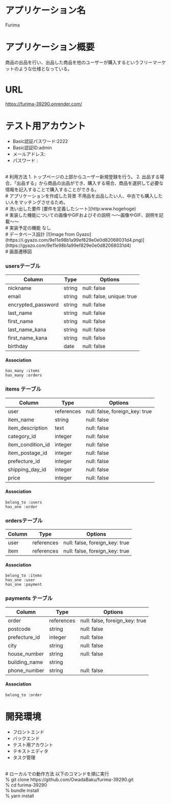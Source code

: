 # アプリケーション名
Furima
<br>
# アプリケーション概要
商品の出品を行い、出品した商品を他のユーザーが購入するというフリーマーケットのような仕様となっている。
<br>
# URL
https://furima-39290.onrender.com/
<br>
# テスト用アカウント
- Basic認証パスワード:2222
- Basic認証ID:admin
- メールアドレス:
- パスワード :
<br>
# 利用方法
1. トップページの上部からユーザー新規登録を行う。
2. 出品する場合、「出品する」から商品の出品ができ、購入する場合、商品を選択して必要な情報を記入することで購入することができる。
<br>
# アプリケーションを作成した背景
不用品を出品したい人、中古でも購入したい人をマッチングさせるため。
<br>
# 洗い出した要件
[要件を定義したシート](http:www.hogehoge)
<br>
# 実装した機能についての画像やGIFおよびその説明
～～画像やGIF、説明を記載～～
<br>
# 実装予定の機能
なし
<br>
# データベース設計
[![Image from Gyazo](https://i.gyazo.com/9e11e98b1a99ef829e0e0d82068031d4.png)](https://gyazo.com/9e11e98b1a99ef829e0e0d82068031d4)
<br>
# 画面遷移図
<br>

### usersテーブル
| Column             | Type   | Options                   |
| ------------------ | ------ | ------------------------- |
| nickname           | string | null: false               |
| email              | string | null: false, unique: true |
| encrypted_password | string | null: false               |
| last_name          | string | null: false               |
| first_name         | string | null: false               |
| last_name_kana     | string | null: false               |
| first_name_kana    | string | null: false               |
| birthday           | date   | null: false               |

#### Association
	has_many :items
	has_many :orders

### items テーブル
| Column       	   		 | Type       | Options                        |
| -------------------- | ---------- | ------------------------------ |
| user           	  	 | references | null: false, foreign_key: true |
| item_name     	 	   | string     | null: false                    |
| item_description     | text       | null: false                    |
| category_id          | integer    | null: false                    |
| item_condition_id    | integer    | null: false                    |
| item_postage_id      | integer    | null: false                    |
| prefecture_id        | integer    | null: false                    |
| shipping_day_id      | integer    | null: false                    |
| price                | integer    | null: false                    |

#### Association
	belong_to :users
	has_one :order

### ordersテーブル
| Column        | Type       | Options                        |
| ------------- | ---------- | ------------------------------ |
| user          | references | null: false, foreign_key: true |
| item          | references | null: false, foreign_key: true |

#### Association
	belong_to :items
	has_one :user
	has_one :payment

### payments テーブル
| Column        | Type       | Options                        |
| ------------- | ---------- | ------------------------------ |
| order         | references | null: false, foreign_key: true |
| postcode      | string     | null: false                    |
| prefecture_id | integer    | null: false                    |
| city          | string     | null: false                    |
| house_number  | string     | null: false                    |
| building_name | string     |                                |
| phone_number  | string     | null: false                    |

#### Association
	belong_to :order

# 開発環境
- フロントエンド
- バックエンド
- テスト用アカウント
- テキストエディタ
- タスク管理
<br>
# ローカルでの動作方法
以下のコマンドを順に実行<br>
% git clone https://github.com/OwadaBaku/furima-39290.git<br>
% cd furima-39290<br>
% bundle install<br>
% yarn install
